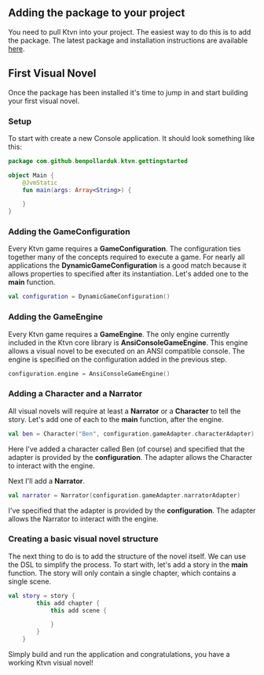 ## Adding the package to your project
You need to pull Ktvn into your project. The easiest way to do this is to add the package. The latest package and 
installation instructions are available [here](https://github.com/benpollarduk/ktvn/packages/).

## First Visual Novel
Once the package has been installed it's time to jump in and start building your first visual novel.

### Setup
To start with create a new Console application. It should look something like this:

```kotlin
package com.github.benpollarduk.ktvn.gettingstarted

object Main {
    @JvmStatic
    fun main(args: Array<String>) {

    }
}
```

### Adding the GameConfiguration
Every Ktvn game requires a **GameConfiguration**. The configuration ties together many of the concepts required to execute a game. For nearly all applications the **DynamicGameConfiguration** is a good match because it allows properties to specified after its instantiation. Let's added one to the **main** function.

```kotlin
val configuration = DynamicGameConfiguration()
```

### Adding the GameEngine
Every Ktvn game requires a **GameEngine**. The only engine currently included in the Ktvn core library is **AnsiConsoleGameEngine**. This engine allows a visual novel to be executed on an ANSI compatible console. The engine is specified on the configuration added in the previous step.

```kotlin
configuration.engine = AnsiConsoleGameEngine()
```

### Adding a Character and a Narrator
All visual novels will require at least a **Narrator** or a **Character** to tell the story. Let's add one of each to the **main** function, after the engine.

```kotlin
val ben = Character("Ben", configuration.gameAdapter.characterAdapter)
```

Here I've added a character called Ben (of course) and specified that the adapter is provided by the **configuration**. The adapter allows the Character to interact with the engine.

Next I'll add a **Narrator**.

```kotlin
val narrator = Narrator(configuration.gameAdapter.narratorAdapter)
```

I've specified that the adapter is provided by the **configuration**. The adapter allows the Narrator to interact with the engine. 


### Creating a basic visual novel structure
The next thing to do is to add the structure of the novel itself. We can use the DSL to simplify the process. To start with, let's add a story in the **main** function. The story will only contain a single chapter, which contains a single scene.

```kotlin
val story = story {
        this add chapter {
            this add scene {

            }
        }
    }
```

Simply build and run the application and congratulations, you have a working Ktvn visual novel!